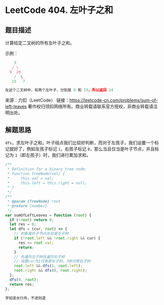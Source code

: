 # LeetCode 404. 左叶子之和

## 题目描述

计算给定二叉树的所有左叶子之和。

示例：

```javascript
    3
   / \
  9  20
    /  \
   15   7

在这个二叉树中，有两个左叶子，分别是 9 和 15，所以返回 24
```

来源：力扣（LeetCode）
链接：https://leetcode-cn.com/problems/sum-of-left-leaves
著作权归领扣网络所有。商业转载请联系官方授权，非商业转载请注明出处。

## 解题思路

`dfs`，求左叶子之和，叶子结点我们比较好判断，而对于左孩子，我们设置一个标记就好了，例如左孩子标记 `1`，右孩子标记 `0`，那么当且仅当是叶子节点，并且标记为 `1`（即左孩子）时，我们进行累加求和。

```javascript
/**
 * Definition for a binary tree node.
 * function TreeNode(val) {
 *     this.val = val;
 *     this.left = this.right = null;
 * }
 */
/**
 * @param {TreeNode} root
 * @return {number}
 */
var sumOfLeftLeaves = function (root) {
  if (!root) return 0;
  let res = 0;
  let dfs = (cur, root) => {
    // 判断是叶子节点并且是左子树
    if (!root.left && !root.right && cur) {
      res += root.val;
      return;
    }
    // 先遍历左子树在遍历右子树
    // 设置cur为1代表是左子树，为0代表右子树
    root.left && dfs(1, root.left);
    root.right && dfs(0, root.right);
  };
  dfs(0, root);
  return res;
};
```

```javascript
学如逆水行舟，不进则退
```
